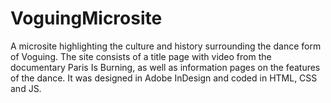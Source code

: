 # VoguingMicrosite
A microsite highlighting the culture and history surrounding the dance form of Voguing. The site consists of a title page with video from the documentary Paris Is Burning, as well as information pages on the features of the dance. It was designed in Adobe InDesign and coded in HTML, CSS and JS.  
